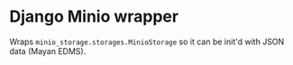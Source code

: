 # Django Minio wrapper

Wraps `minio_storage.storages.MinioStorage` so it can be init'd with JSON data (Mayan EDMS).
